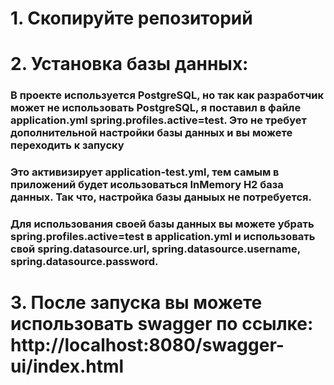 # 1. Скопируйте репозиторий
# 2. Установка базы данных:
### В проекте используется PostgreSQL, но так как разработчик может не использовать PostgreSQL, я поставил в файле application.yml spring.profiles.active=test. Это не требует дополнительной настройки базы данных и вы можете переходить к запуску
### Это активизирует application-test.yml, тем самым в приложений будет исользоваться InMemory H2 база данных. Так что, настройка базы даныых не потребуется.
### Для использования своей базы данных вы можете убрать spring.profiles.active=test в application.yml и использовать свой spring.datasource.url, spring.datasource.username, spring.datasource.password.
# 3. После запуска вы можете использовать swagger по ссылке: http://localhost:8080/swagger-ui/index.html 

